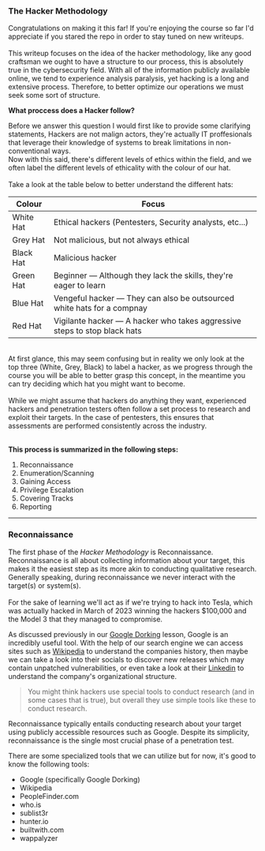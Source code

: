 ### The Hacker Methodology

Congratulations on making it this far! If you're enjoying the course so far I'd appreciate if you stared the repo in order to stay tuned on new writeups.
<br><br>
This writeup focuses on the idea of the hacker methodology, like any good craftsman we ought to have a structure to our process, this is absolutely true in the cybersecurity field. With all of the information publicly available online, we tend to experience analysis paralysis, yet hacking is a long and extensive process.
Therefore, to better optimize our operations we must seek some sort of structure.

**What proccess does a Hacker follow?**

Before we answer this question I would first like to provide some clarifying statements, Hackers are not malign actors, they're actually IT proffesionals that leverage their knowledge of systems to break limitations in non-conventional ways.
<br>
Now with this said, there's different levels of ethics within the field, and we often label the different levels of ethicality with the colour of our hat.
<br><br>
Take a look at the table below to better understand the different hats:

| Colour | Focus |
| ------ | ----- |
| White Hat | Ethical hackers (Pentesters, Security analysts, etc...) |
| Grey Hat | Not malicious, but not always ethical |
| Black Hat | Malicious hacker |
| Green Hat | Beginner — Although they lack the skills, they're eager to learn |
| Blue Hat | Vengeful hacker — They can also be outsourced white hats for a compnay |
| Red Hat | Vigilante hacker — A hacker who takes aggressive steps to stop black hats |
<br>
At first glance, this may seem confusing but in reality we only look at the top three (White, Grey, Black) to label a hacker, as we progress through the course you will be able to better grasp this concept, in the meantime you can try deciding which hat you might want to become.
<br><br>
While we might assume that hackers do anything they want, experienced hackers and penetration testers often follow a set process to research and exploit their targets. In the case of pentesters, this ensures that assessments are performed consistently across the industry.
<br><br>

**This process is summarized in the following steps:**
1. Reconnaissance
2. Enumeration/Scanning
3. Gaining Access
4. Privilege Escalation
5. Covering Tracks
6. Reporting

---

### Reconnaissance

The first phase of the _Hacker Methodology_ is Reconnaissance. Reconnaissance is all about collecting information about your target, this makes it the easiest step as its more akin to conducting qualitative research. Generally speaking, during reconnaissance we never interact with the target(s) or system(s).
<br><br>
For the sake of learning we'll act as if we're trying to hack into Tesla, which was actually hacked in March of 2023 winning the hackers $100,000 and the Model 3 that they managed to compromise.

As discussed previously in our [Google Dorking](THM/Writeups/01-Introduction/GoogleDorking.md) lesson, Google is an incredibly useful tool. With the help of our search engine we can access sites such as [Wikipedia](https://en.wikipedia.org/wiki/Tesla,_Inc.) to understand the companies history, then maybe we can take a look into their socials to discover new releases which may contain unpatched vulnerabilities, or even take a look at their [Linkedin](https://www.linkedin.com/company/tesla-motors/) to understand the company's organizational structure.

> You might think hackers use special tools to conduct research (and in some cases that is true), but overall they use simple tools like these to conduct research.

Reconnaissance typically entails conducting research about your target using publicly accessible resources such as Google. Despite its simplicity, reconnaissance is the single most crucial phase of a penetration test.

There are some specialized tools that we can utilize but for now, it's good to know the following tools:
- Google (specifically Google Dorking)
- Wikipedia
- PeopleFinder.com
- who.is
- sublist3r
- hunter.io
- builtwith.com
- wappalyzer
